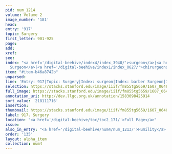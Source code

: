 ```yaml
---
pid: num_1214
volume: Volume 2
image_number: '181'
head:
entry: '917'
topic: Surgery
first_letter: 901-925
page:
add:
xref:
see:
index: "<a href='/digital-beehive/index4/index_3940/'>surgeon</a>|<a href='/digital-beehive/index1/index_0285/'>barber
  Surgeon</a>|<a href='/digital-beehive/index1/index_0627/'>chirurgeons</a>"
item: "#item-b46a8742b"
unparsed:
line: 'Entry: 917|Topic: Surgery|Index: surgeon|Index: barber Surgeon|Index: chirurgeons|#item-b46a8742b'
selection: https://stacks.stanford.edu/image/iiif/fm855tg5659/1607_0648/380,1716,2877,302/full/0/default.jpg
full_image: https://stacks.stanford.edu/image/iiif/fm855tg5659/1607_0648/full/full/0/default.jpg
annotation_uri: http://dev.llgc.org.uk/annotation/1583098425914
sort_value: '218111716'
insertion:
thumbnail: https://stacks.stanford.edu/image/iiif/fm855tg5659/1607_0648/380,1716,600,180/250,/0/default.jpg
label: 917. Surgery
location: "<a href='/digital-beehive/toc/toc2_171/'>Full Page</a>"
issue:
also_in_entry: "<a href='/digital-beehive/num4/num_1213/'>Humility</a>|<a href='/digital-beehive/num4/num_1215/'>Antimonium</a>"
order: '135'
layout: alpha_item
collection: num4
---
```

